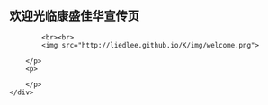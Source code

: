 ## 欢迎光临康盛佳华宣传页

<section class="WELCOME">
    <div class="post_content">
        <p>
            
            <br><br>
            <img src="http://liedlee.github.io/K/img/welcome.png">
           
        </p>
        <p>
        
        </p>
    </div>
</section>
